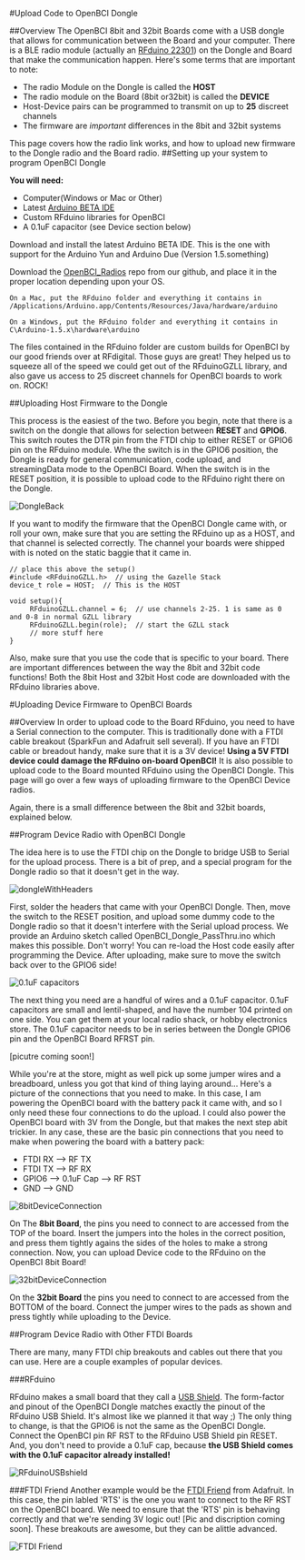 #Upload Code to OpenBCI Dongle

##Overview
The OpenBCI 8bit and 32bit Boards come with a USB dongle that allows for communication between the Board and your computer. There is a BLE radio module (actually an [RFduino 22301](http://www.rfduino.com/product/rfd22301-rfduino-ble-smt/index.html)) on the Dongle and Board that make the communication happen. Here's some terms that are important to note:

* The radio Module on the Dongle is called the **HOST**
* The radio module on the Board (8bit or32bit) is called the **DEVICE**
* Host-Device pairs can be programmed to transmit on up to **25** discreet channels
* The firmware are *important* differences in the 8bit and 32bit systems

This page covers how the radio link works, and how to upload new firmware to the Dongle radio and the Board radio. 
##Setting up your system to program OpenBCI Dongle

**You will need:**

* Computer(Windows or Mac or Other)
* Latest [Arduino BETA IDE](http://arduino.cc/en/Main/Software#toc3)
* Custom RFduino libraries for OpenBCI
* A 0.1uF capacitor (see Device section below)

Download and install the latest Arduino BETA IDE. This is the one with support for the Arduino Yun and Arduino Due (Version 1.5.something)


Download the [OpenBCI_Radios](https://github.com/OpenBCI/OpenBCI_Radios) repo from our github, and place it in the proper location depending upon your OS.
	
	On a Mac, put the RFduino folder and everything it contains in
	/Applications/Arduino.app/Contents/Resources/Java/hardware/arduino
	
	On a Windows, put the RFduino folder and everything it contains in 
	C\Arduino-1.5.x\hardware\arduino
	
The files contained in the RFduino folder are custom builds for OpenBCI by our good friends over at RFdigital. Those guys are great! They helped us to squeeze all of the speed we could get out of the RFduinoGZLL library, and also gave us access to 25 discreet channels for OpenBCI boards to work on. ROCK!

##Uploading Host Firmware to the Dongle

This process is the easiest of the two. Before you begin, note that there is a switch on the dongle that allows for selection between **RESET** and **GPIO6**. This switch routes the DTR pin from the FTDI chip to either RESET or GPIO6 pin on the RFduino module. Whe the switch is in the GPIO6 position, the Dongle is ready for general communication, code upload, and streamingData mode to the OpenBCI Board. When the switch is in the RESET position, it is possible to upload code to the RFduino right there on the Dongle. 

![DongleBack](../assets/images/dongleBack.jpg)

If you want to modify the firmware that the OpenBCI Dongle came with, or roll your own, make sure that you are setting the RFduino up as a HOST, and that channel is selected correctly. The channel your boards were shipped with is noted on the static baggie that it came in. 


	// place this above the setup()
	#include <RFduinoGZLL.h>  // using the Gazelle Stack
	device_t role = HOST;  // This is the HOST
	
	void setup(){
		 RFduinoGZLL.channel = 6;  // use channels 2-25. 1 is same as 0 and 0-8 in normal GZLL library
		 RFduinoGZLL.begin(role);  // start the GZLL stack
		 // more stuff here
	}


Also, make sure that you use the code that is specific to your board. There are important differences between the way the 8bit and 32bit code functions! Both the 8bit Host and 32bit Host code are downloaded with the RFduino libraries above.


#Uploading Device Firmware to OpenBCI Boards

##Overview
In order to upload code to the Board RFduino, you need to have a Serial connection to the computer. This is traditionally done with a FTDI cable breakout (SparkFun and Adafruit sell several). If you have an FTDI cable or breadout handy, make sure that it is a 3V device! **Using a 5V FTDI device could damage the RFduino on-board OpenBCI!** It is also possible to upload code to the Board mounted RFduino using the OpenBCI Dongle. This page will go over a few ways of uploading firmware to the OpenBCI Device radios.

Again, there is a small difference between the 8bit and 32bit boards, explained below.

##Program Device Radio with OpenBCI Dongle

The idea here is to use the FTDI chip on the Dongle to bridge USB to Serial for the upload process. There is a bit of prep, and a special program for the Dongle radio so that it doesn't get in the way. 

![dongleWithHeaders](../assets/images/dongleHeaders.jpg)

First, solder the headers that came with your OpenBCI Dongle. Then, move the switch to the RESET position, and upload some dummy code to the Dongle radio so that it doesn't interfere with the Serial upload process. We provide an Arduino sketch called OpenBCI_Dongle_PassThru.ino which makes this possible. Don't worry! You can re-load the Host code easily after programming the Device. After uploading, make sure to move the switch back over to the GPIO6 side!

![0.1uF capacitors](../assets/images/caps.jpg)

The next thing you need are a handful of wires and a 0.1uF capacitor. 0.1uF capacitors are small and lentil-shaped, and have the number 104 printed on one side. You can get them at your local radio shack, or hobby electronics store. The 0.1uF capacitor needs to be in series between the Dongle GPIO6 pin and the OpenBCI Board RFRST pin. 

[picutre coming soon!]

While you're at the store, might as well pick up some jumper wires and a breadboard, unless you got that kind of thing laying around... Here's a picture of the connections that you need to make. In this case, I am powering the OpenBCI board with the battery pack it came with, and so I only need these four connections to do the upload. I could also power the OpenBCI board with 3V from the Dongle, but that makes the next step abit trickier. In any case, these are the basic pin connections that you need to make when powering the board with a battery pack:

* FTDI RX	-->	RF TX
* FTDI TX	-->	RF RX
* GPIO6	-->	0.1uF Cap	-->	RF RST
* GND	-->	GND

![8bitDeviceConnection](../assets/images/8bitDeviceConnection.jpg)

On The **8bit Board**, the pins you need to connect to are accessed from the TOP of the board. Insert the jumpers into the holes in the correct position, and press them tightly agains the sides of the holes to make a strong connection. Now, you can upload Device code to the RFduino on the OpenBCI 8bit Board!

![32bitDeviceConnection](../assets/images/32bitDeviceConnection.jpg)

On the **32bit Board** the pins you need to connect to are accessed from the BOTTOM of the board. Connect the jumper wires to the pads as shown and press tightly while uploading to the Device.

##Program Device Radio with Other FTDI Boards

There are many, many FTDI chip breakouts and cables out there that you can use. Here are a couple examples of popular devices.



###RFduino

RFduino makes a small board that they call a [USB Shield](http://www.rfduino.com/product/rfd22121-usb-shield-for-rfduino/index.html). The form-factor and pinout of the OpenBCI Dongle matches exactly the pinout of the RFduino USB Shield. It's almost like we planned it that way ;) The only thing to change, is that the GPIO6 is not the same as the OpenBCI Dongle. Connect the OpenBCI pin RF RST to the RFduino USB Shield pin RESET. And, you don't need to provide a 0.1uF cap, because **the USB Shield comes with the 0.1uF capacitor already installed!** 

![RFduinoUSBshield](../assets/images/RFduinoUSBshield.jpg)

###FTDI Friend
Another example would be the [FTDI Friend](http://www.adafruit.com/products/284) from Adafruit. In this case, the pin labled 'RTS' is the one you want to connect to the RF RST on the OpenBCI board. We need to ensure that the 'RTS' pin is behaving correctly and that we're sending 3V logic out! [Pic and discription coming soon]. These breakouts are awesome, but they can be alittle advanced.

![FTDI Friend](../assets/images/FTDI_Friend.jpg)



